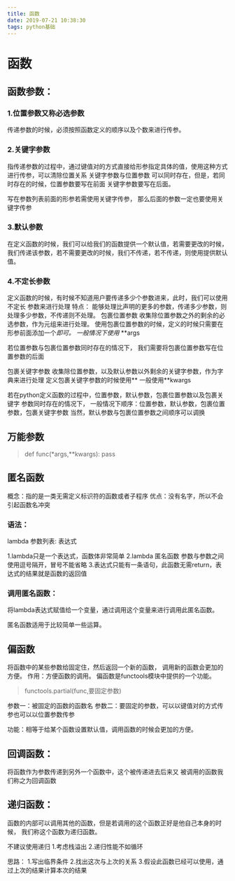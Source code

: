 ```yaml
---
title: 函数
date: 2019-07-21 10:38:30
tags: python基础
---
```



#  函数

## 函数参数：

### 1.位置参数又称必选参数
传递参数的时候，必须按照函数定义的顺序以及个数来进行传参。
### 2.关键字参数
指传递参数的过程中，通过键值对的方式直接给形参指定具体的值，使用这种方式进行传参，可以清除位置关系
关键字参数与位置参数
可以同时存在，但是，若同时存在的时候，位置参数要写在前面
关键字参数要写在后面。

写在参数列表前面的形参若需使用关键字传参，
那么后面的参数一定也要使用关键字传参
<!--more-->
### 3.默认参数
在定义函数的时候，我们可以给我们的函数提供一个默认值，若需要更改的时候，
我们传递该参数，若不需要更改的时候，我们不传递，若不传递，则使用提供默认值。

### 4.不定长参数
定义函数的时候，有时候不知道用户要传递多少个参数进来，此时，我们可以使用不定长
参数来进行处理
特点：
能够处理比声明的更多的参数，传递多少参数，则处理多少参数，不传递则不处理。
包裹位置参数
收集除位置参数之外的剩余的必选参数，作为元组来进行处理。
使用包裹位置参数的时候，定义的时候只需要在形参前面添加一个*即可。
一般情况下使用* **args

若位置参数与包裹位置参数同时存在的情况下，
我们需要将包裹位置参数写在位置参数的后面

包裹关键字参数
收集除位置参数，以及默认参数以外剩余的关键字参数，作为字典来进行处理
定义包裹关键字参数的时候使用**
一般使用**kwargs

若在python定义函数的过程中，位置参数，默认参数，包裹位置参数以及包裹关键字
参数同时存在的情况下，
一般情况下顺序：位置参数，默认参数，包裹位置参数，包裹关键字参数
当然，默认参数与包裹位置参数之间顺序可以调换

## 万能参数
>def func(*args,**kwargs):
>  pass

## 匿名函数
概念：指的是一类无需定义标识符的函数或者子程序
优点：没有名字，所以不会引起函数名冲突

### 语法：
lambda 参数列表: 表达式

1.lambda只是一个表达式，函数体非常简单
2.lambda 匿名函数
参数与参数之间使用逗号隔开，冒号不能省略
3.表达式只能有一条语句，此函数无需return，表达式的结果就是函数的返回值

### 调用匿名函数：
将lambda表达式赋值给一个变量，通过调用这个变量来进行调用此匿名函数。

匿名函数适用于比较简单一些运算。

## 偏函数
将函数中的某些参数给固定住，然后返回一个新的函数，
调用新的函数会更加的方便。
作用：方便函数的调用。
偏函数是functools模块中提供的一个功能。

>functools.partial(func,要固定参数)

参数一：被固定的函数的函数名
参数二：要固定的参数，可以以键值对的方式传参也可以以位置参数传参

功能：相等于给某个函数设置默认值，调用函数的时候会更加的方便。

## 回调函数：

将函数作为参数传递到另外一个函数中，这个被传递进去后来又
被调用的函数我们称之为回调函数

## 递归函数：
函数的内部可以调用其他的函数，但是若调用的这个函数正好是他自己本身的时候，
我们称这个函数为递归函数。

不建议使用递归
1.考虑栈溢出
2.递归性能不如循环

思路：
1.写出临界条件
2.找出这次与上次的关系
3.假设此函数已经可以使用，通过上次的结果计算本次的结果
